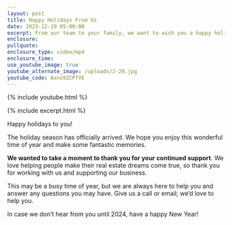 ```yaml
---
layout: post
title: Happy Holidays From Us
date: 2023-12-19 05:00:00
excerpt: From our team to your family, we want to wish you a happy holiday season.
enclosure:
pullquote:
enclosure_type: video/mp4
enclosure_time:
use_youtube_image: true
youtube_alternate_image: /uploads/2-20.jpg
youtube_code: Axno9ZCPfYE
---
```

{% include youtube.html %}

{% include excerpt.html %}

Happy holidays to you!

The holiday season has officially arrived. We hope you enjoy this wonderful time of year and make some fantastic memories.

**We wanted to take a moment to thank you for your continued support**. We love helping people make their real estate dreams come true, so thank you for working with us and supporting our business.

This may be a busy time of year, but we are always here to help you and answer any questions you may have. Give us a call or email; we’d love to help you.&nbsp;

In case we don’t hear from you until 2024, have a happy New Year!